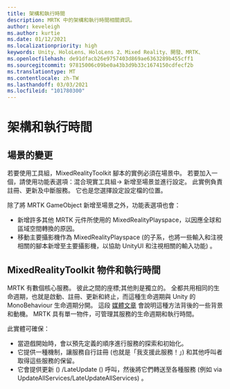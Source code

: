 ```yaml
---
title: 架構和執行時間
description: MRTK 中的架構和執行時間相關資訊。
author: keveleigh
ms.author: kurtie
ms.date: 01/12/2021
ms.localizationpriority: high
keywords: Unity、HoloLens、HoloLens 2、Mixed Reality、開發、MRTK、
ms.openlocfilehash: de91dfacb26e9757403d869ae6363289b455cff1
ms.sourcegitcommit: 97815006c09be0a43b3d9b33c1674150cdfecf2b
ms.translationtype: MT
ms.contentlocale: zh-TW
ms.lasthandoff: 03/03/2021
ms.locfileid: "101780300"
---
```

# <a name="framework-and-runtime"></a>架構和執行時間

## <a name="changes-to-the-scene"></a>場景的變更

若要使用工具組，MixedRealityToolkit 腳本的實例必須在場景中。
若要加入一個，請使用功能表選項：混合現實工具組-> 新增至場景並進行設定。 此實例負責註冊、更新及中斷服務。 它也是您選擇設定設定檔的位置。

除了將 MRTK GameObject 新增至場景之外，功能表選項也會：

- 新增許多其他 MRTK 元件所使用的 MixedRealityPlayspace，以因應全球和區域空間轉換的原因。
- 移動主要攝影機作為 MixedRealityPlayspace (的子系，也將一些輸入和注視相關的腳本新增至主要攝影機，以協助 UnityUI 和注視相關的輸入功能) 。

## <a name="mixedrealitytoolkit-object-and-runtime"></a>MixedRealityToolkit 物件和執行時間

MRTK 有數個核心服務。 彼此之間的座標;其他則是獨立的。
全都共用相同的生命週期，也就是啟動、註冊、更新和終止，而這種生命週期與 Unity 的 MonoBehaviour 生命週期分開。 這段 [媒體文章](https://medium.com/@stephen_hodgson/the-mixed-reality-framework-6fdb5c11feb2) 會說明這種方法背後的一些背景和動機。 MRTK 具有單一物件，可管理其服務的生命週期和執行時間。

此實體可確保：

- 當遊戲開始時，會以預先定義的順序進行服務的探索和初始化。
- 它提供一種機制，讓服務自行註冊 (也就是「我支援此服務！」) 和其他呼叫者取得這些服務的保留。
- 它會提供更新 () /LateUpdate () 呼叫，然後將它們轉送至各種服務 (例如 via UpdateAllServices/LateUpdateAllServices) 。
